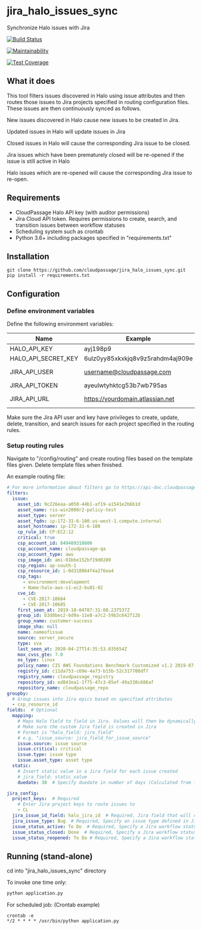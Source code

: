 # jira_halo_issues_sync

Synchronize Halo issues with Jira

[![Build Status](https://travis-ci.com/cloudpassage/jira_halo_issues_sync.svg?branch=master)](https://travis-ci.com/cloudpassage/jira_halo_issues_sync)

[![Maintainability](https://api.codeclimate.com/v1/badges/96396b330e4b5b954563/maintainability)](https://codeclimate.com/github/cloudpassage/jira_halo_issues_sync/maintainability)

[![Test Coverage](https://api.codeclimate.com/v1/badges/96396b330e4b5b954563/test_coverage)](https://codeclimate.com/github/cloudpassage/jira_halo_issues_sync/test_coverage)

## What it does

This tool filters issues discovered in Halo using issue attributes and then routes those issues to Jira projects
specified in routing configuration files. These issues are then continuously synced as follows.

New issues discovered in Halo cause new issues to be created in Jira.

Updated issues in Halo will update issues in Jira

Closed issues in Halo will cause the corresponding Jira issue to be closed.

Jira issues which have been prematurely closed will be re-opened if the issue is still active in Halo
 
Halo issues which are re-opened will cause the corresponding Jira
issue to re-open.

## Requirements

* CloudPassage Halo API key (with auditor permissions)
* Jira Cloud API token. Requires permissions to create, search, and transition issues between workflow
statuses
* Scheduling system such as crontab
* Python 3.6+ including packages specified in "requirements.txt"

## Installation

```
git clone https://github.com/cloudpassage/jira_halo_issues_sync.git
pip install -r requirements.txt
```

## Configuration

### Define environment variables
Define the following environment variables:

| Name                | Example                          | Explanation     |
|---------------------|----------------------------------|-----------------|
| HALO_API_KEY        | ayj198p9                         |                 |
| HALO_API_SECRET_KEY | 6ulz0yy85xkxkjq8v9z5rahdm4aj909e |                 |
| JIRA_API_USER       | username@cloudpassage.com        | Jira username   |
| JIRA_API_TOKEN      | ayeulwtyhktcg53b7wb795as         |                 |
| JIRA_API_URL        | https://yourdomain.atlassian.net | Jira domain URL |

Make sure the Jira API user and key have privileges to create, update, delete, transition, and search issues
for each project specified in the routing rules.

### Setup routing rules

Navigate to "/config/routing" and create routing files based on the template files given.
Delete template files when finished.

An example routing file:

```yaml
# For more information about filters go to https://api-doc.cloudpassage.com/help#issues-filtering-issues
filters:
  issue:
    asset_id: 9c226eaa-a050-44b1-af19-a1541e2b6b1d
    asset_name: ris-win2008r2-policy-test
    asset_type: server
    asset_fqdn: ip-172-31-6-100.us-west-1.compute.internal
    asset_hostname: ip-172-31-6-100
    cp_rule_id: CP:EC2:12
    critical: true
    csp_account_id: 849489318606
    csp_account_name: cloudpassage-qa
    csp_account_type: aws
    csp_image_id: ami-01bbe152bf19d0289
    csp_region: ap-south-1
    csp_resource_id: i-0d318864f4a276ea4
    csp_tags:
      - environment:development
      - Name:halo-aws-s1-ec2-bu01-02
    cve_id:
      - CVE-2017-10684
      - CVE-2017-10685
    first_seen_at: 2019-10-04T07:31:08.237537Z
    group_id: b3d8bec2-6d9a-11e8-a7c2-59b3c642f12b
    group_name: customer-success
    image_sha: null
    name: nameofissue
    source: server_secure
    type: sva
    last_seen_at: 2020-04-27T14:35:53.035654Z
    max_cvss_gte: 7.0
    os_type: linux
    policy_name: CIS AWS Foundations Benchmark Customized v1.2 2019-07-11
    registry_id: c11da753-c69e-4a73-b15b-52c317708df7
    registry_name: cloudpassage_registry
    repository_id: ed843ea1-1f75-47c3-85ef-49a330c686af
    repository_name: cloudpassage_repo
groupby:
  # Group issues into Jira epics based on specified attributes
  - csp_resource_id
fields:  # Optional
  mapping:
    # Maps Halo field to field in Jira. Values will then be dynamically populated for each issue.
    # Make sure the custom Jira field is created in Jira
    # Format is "halo_field: jira_field"
    # e.g. "issue_source: jira_field_for_issue_source"
    issue.source: issue source
    issue.critical: critical
    issue.type: issue type
    issue.asset_type: asset type
  static:
    # Insert static value in a Jira field for each issue created
    # jira_field: static_value
    duedate: 30  # Specify duedate in number of days (Calculated from first_seen_at)

jira_config:
  project_keys:  # Required
    # Enter Jira project keys to route issues to
    - CL
  jira_issue_id_field: halo_jira_id  # Required, Jira field that will contain the unique Halo Issue ID
  jira_issue_type: Bug  # Required, Specify an issue type defined in Jira
  issue_status_active: To Do  # Required, Specify a Jira workflow status for active issues
  issue_status_closed: Done  # Required, Specify a Jira workflow status for closed issues
  issue_status_reopened: To Do # Required, Specify a Jira workflow status for reopened
```


## Running (stand-alone)

cd into "jira_halo_issues_sync" directory

To invoke one time only:
```python
python application.py
```

For scheduled job:
(Crontab example)

```
crontab -e
*/2 * * * * /usr/bin/python application.py
```
